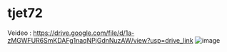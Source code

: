 # tjet72
 
Veideo : https://drive.google.com/file/d/1a-zMGWFUR6SmKDAFg1naqNPjGdnNuzAW/view?usp=drive_link
![image](https://github.com/user-attachments/assets/ec828f8a-f424-4ea7-9650-c4b09b079bfa)
